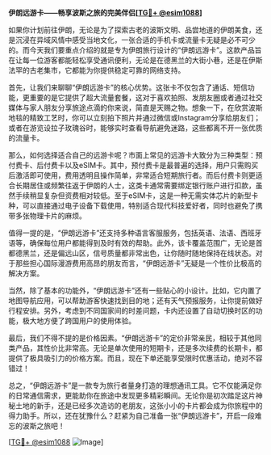 **伊朗远游卡——畅享波斯之旅的完美伴侣[[TG💪+ @esim1088](https://t.me/s/esim1088)]**

如果你计划前往伊朗，无论是为了探索古老的波斯文明、品尝地道的伊朗美食，还是沉浸在异域风情中感受当地文化，一张合适的手机卡或流量卡无疑是必不可少的。而今天我们要重点介绍的就是专为伊朗旅行设计的“伊朗远游卡”。这款产品旨在让每一位游客都能轻松享受通讯便利，无论是在德黑兰的大街小巷，还是在伊斯法罕的古老集市，它都能为你提供稳定可靠的网络支持。

首先，让我们来聊聊“伊朗远游卡”的核心优势。这张卡不仅包含了通话、短信功能，更重要的是它提供了超大流量套餐，这对于喜欢拍照、发朋友圈或者通过社交媒体与家人朋友分享旅途点滴的你来说，简直是天赐之物。想象一下，在欣赏波斯地毯的精致工艺时，你可以立刻拍下照片并通过微信或Instagram分享给朋友们；或者在游览设拉子玫瑰谷时，能够实时查看导航避免迷路，这些都离不开一张优质的流量卡。

那么，如何选择适合自己的远游卡呢？市面上常见的远游卡大致分为三种类型：预付费卡、后付费卡以及eSIM卡。其中，预付费卡是最普遍的选择，用户只需购买后激活即可使用，费用透明且操作简单，非常适合短期旅行者。而后付费卡则更适合长期居住或频繁往返于伊朗的人士，这类卡通常需要绑定银行账户进行扣款，虽然手续稍显复杂但资费相对较低。至于eSIM卡，这是一种无需实体芯片的新型卡种，可以直接通过电子设备下载使用，特别适合现代科技爱好者，同时也避免了携带多张物理卡片的麻烦。

值得一提的是，“伊朗远游卡”还支持多种语言客服服务，包括英语、法语、西班牙语等，确保每位用户都能得到及时有效的帮助。此外，该卡覆盖范围广，无论是首都德黑兰，还是偏远山区，信号质量都非常出色，让你随时随地保持在线状态。对于那些担心国际漫游费用高昂的朋友而言，“伊朗远游卡”无疑是一个性价比极高的解决方案。

当然，除了基本的功能外，“伊朗远游卡”还有一些贴心的小设计。比如，它内置了地图导航应用，可以帮助游客快速找到目的地；还有天气预报服务，让你提前做好行程安排。另外，考虑到不同国家间的时差问题，卡内还设置了自动切换时区的功能，极大地方便了跨国用户的使用体验。

最后，我们不得不提的是价格因素。“伊朗远游卡”的定价非常亲民，相较于其他同类产品，其性价比非常高。无论是单次使用的短期卡，还是多次续费的长期卡，都提供了极具吸引力的价格方案。而且，现在下单还能享受限时优惠活动，绝对不容错过！

总之，“伊朗远游卡”是一款专为旅行者量身打造的理想通讯工具。它不仅能满足你的日常通信需求，更能助你在旅途中发现更多精彩瞬间。无论你是初次踏足这片神秘土地的新手，还是已经多次造访的老朋友，这张小小的卡片都会成为你旅程中的得力助手。所以，还在犹豫什么？赶紧为自己准备一张“伊朗远游卡”，开启一段难忘的波斯之旅吧！

[[TG💪+ @esim1088](https://t.me/s/esim1088) ![Image](https://i.postimg.cc/4NQfJmqS/Snipaste-2025-05-13-00-14-12.png)]